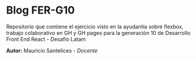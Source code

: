 # Blog FER-G10

Repositorio que contiene el ejercicio visto en la ayudantía sobre flexbox, trabajo colaborativo en GH y GH pages para la generación 10 de Desarrollo Front End React - Desafío Latam

**Autor:** Mauricio Santelices - *Docente*